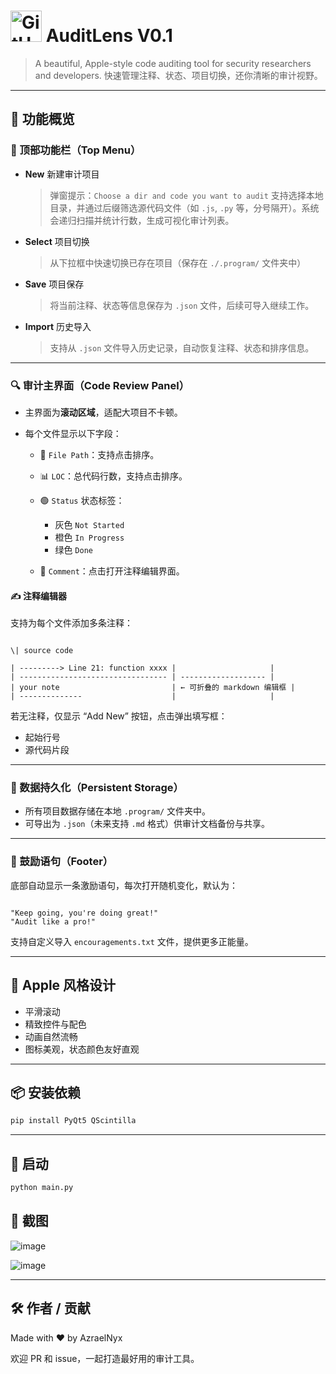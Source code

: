 # <img src="https://github.com/user-attachments/assets/a2004f55-f5e2-48c5-84f8-e435f9cb5b7c" width="50" alt="GitHub Icon"> AuditLens V0.1

> A beautiful, Apple-style code auditing tool for security researchers and developers.
> 快速管理注释、状态、项目切换，还你清晰的审计视野。

---

## 🧩 功能概览

### 📁 顶部功能栏（Top Menu）

* **New** 新建审计项目

  > 弹窗提示：`Choose a dir and code you want to audit`
  > 支持选择本地目录，并通过后缀筛选源代码文件（如 `.js`, `.py` 等，分号隔开）。系统会递归扫描并统计行数，生成可视化审计列表。

* **Select** 项目切换

  > 从下拉框中快速切换已存在项目（保存在 `./.program/` 文件夹中）

* **Save** 项目保存

  > 将当前注释、状态等信息保存为 `.json` 文件，后续可导入继续工作。

* **Import** 历史导入

  > 支持从 `.json` 文件导入历史记录，自动恢复注释、状态和排序信息。

---

### 🔍 审计主界面（Code Review Panel）

* 主界面为**滚动区域**，适配大项目不卡顿。
* 每个文件显示以下字段：

  * 📄 `File Path`：支持点击排序。
  * 📊 `LOC`：总代码行数，支持点击排序。
  * 🟢 `Status` 状态标签：

    * 灰色 `Not Started`
    * 橙色 `In Progress`
    * 绿色 `Done`
  * 💬 `Comment`：点击打开注释编辑界面。

#### ✍️ 注释编辑器

支持为每个文件添加多条注释：

```

\| source code

| ---------> Line 21: function xxxx |                     |
| --------------------------------- | ------------------- |
| your note                         | ← 可折叠的 markdown 编辑框 |
| --------------                    |                     |

```

若无注释，仅显示 “Add New” 按钮，点击弹出填写框：

* 起始行号
* 源代码片段

---

### 💾 数据持久化（Persistent Storage）

* 所有项目数据存储在本地 `.program/` 文件夹中。
* 可导出为 `.json`（未来支持 `.md` 格式）供审计文档备份与共享。

---

### 💬 鼓励语句（Footer）

底部自动显示一条激励语句，每次打开随机变化，默认为：

```

"Keep going, you're doing great!"
"Audit like a pro!"

```

支持自定义导入 `encouragements.txt` 文件，提供更多正能量。

---

## 🎨 Apple 风格设计

* 平滑滚动
* 精致控件与配色
* 动画自然流畅
* 图标美观，状态颜色友好直观

---

## 📦 安装依赖

```bash
pip install PyQt5 QScintilla
```

---

## 🚀 启动

```bash
python main.py
```

## 📸 截图

![image](https://github.com/user-attachments/assets/1f653400-fabf-4c3f-944b-303f165bb6d9)

![image](https://github.com/user-attachments/assets/0f7f38ab-9861-4852-a69e-1d6c0736e731)

---

## 🛠️ 作者 / 贡献

Made with ❤️ by AzraelNyx

欢迎 PR 和 issue，一起打造最好用的审计工具。


